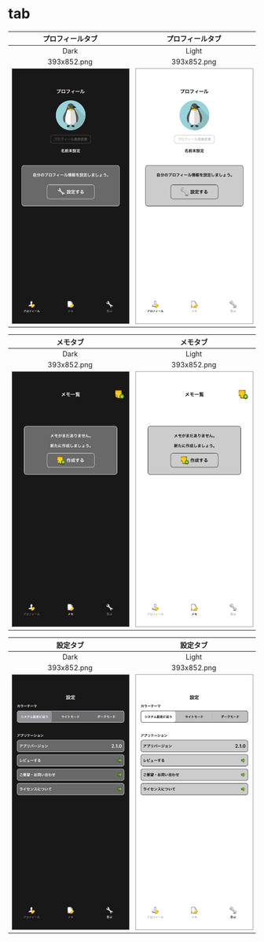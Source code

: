 # tab

|プロフィールタブ|プロフィールタブ|
|:---:|:---:|
|Dark|Light|
|393x852.png|393x852.png|
|<img src='../ReferenceImages_64/tab/testTabBarController_プロフィールタブ_Dark_393x852.png' width='250' style='border: 1px solid #999' />|<img src='../ReferenceImages_64/tab/testTabBarController_プロフィールタブ_Light_393x852.png' width='250' style='border: 1px solid #999' />|

|メモタブ|メモタブ|
|:---:|:---:|
|Dark|Light|
|393x852.png|393x852.png|
|<img src='../ReferenceImages_64/tab/testTabBarController_メモタブ_Dark_393x852.png' width='250' style='border: 1px solid #999' />|<img src='../ReferenceImages_64/tab/testTabBarController_メモタブ_Light_393x852.png' width='250' style='border: 1px solid #999' />|

|設定タブ|設定タブ|
|:---:|:---:|
|Dark|Light|
|393x852.png|393x852.png|
|<img src='../ReferenceImages_64/tab/testTabBarController_設定タブ_Dark_393x852.png' width='250' style='border: 1px solid #999' />|<img src='../ReferenceImages_64/tab/testTabBarController_設定タブ_Light_393x852.png' width='250' style='border: 1px solid #999' />|

